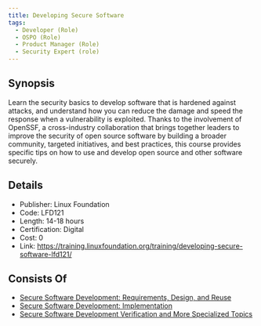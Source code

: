 ```yaml
---
title: Developing Secure Software 
tags:
  - Developer (Role)
  - OSPO (Role)
  - Product Manager (Role)
  - Security Expert (role)
---
```



## Synopsis


Learn the security basics to develop software that is hardened against attacks, and understand how you can reduce the damage and speed the response when a vulnerability is exploited. Thanks to the involvement of OpenSSF, a cross-industry collaboration that brings together leaders to improve the security of open source software by building a broader community, targeted initiatives, and best practices, this course provides specific tips on how to use and develop open source and other software securely.


## Details


- Publisher: Linux Foundation
- Code: LFD121
- Length: 14-18 hours
- Certification: Digital
- Cost: 0
- Link: https://training.linuxfoundation.org/training/developing-secure-software-lfd121/

## Consists Of

- [Secure Software Development: Requirements, Design, and Reuse](LFD104x-Secure-Dev-Requirements-Design-Reuse)
- [Secure Software Development: Implementation](LFD105x-Secure-Dev-Implementation)
- [Secure Software Development Verification and More Specialized Topics](LFD106x-Secure-Dev-Verification)